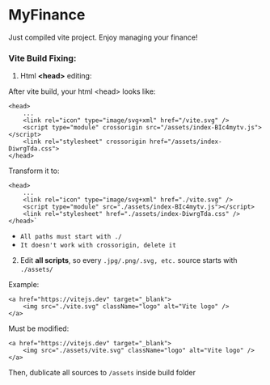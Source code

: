 # MyFinance

Just compiled vite project.
Enjoy managing your finance!

### Vite Build Fixing:

1. Html **\<head\>** editing:

After vite build, your html \<head\> looks like:

```
<head>
    ...
    <link rel="icon" type="image/svg+xml" href="/vite.svg" />
    <script type="module" crossorigin src="/assets/index-BIc4mytv.js"></script>
    <link rel="stylesheet" crossorigin href="/assets/index-DiwrgTda.css">
</head>
```

Transform it to:

```
<head>
    ...
    <link rel="icon" type="image/svg+xml" href="./vite.svg" />
    <script type="module" src="./assets/index-BIc4mytv.js"></script>
    <link rel="stylesheet" href="./assets/index-DiwrgTda.css" />
</head>`
```

- `All paths must start with ./`
- `It doesn't work with crossorigin, delete it`

2. Edit **all scripts**, so every `.jpg/.png/.svg, etc.` source starts with `./assets/`

Example:

```
<a href="https://vitejs.dev" target="_blank">
    <img src="./vite.svg" className="logo" alt="Vite logo" />
</a>
```

Must be modified:

```
<a href="https://vitejs.dev" target="_blank">
    <img src="./assets/vite.svg" className="logo" alt="Vite logo" />
</a>
```

Then, dublicate all sources to `/assets` inside build folder
